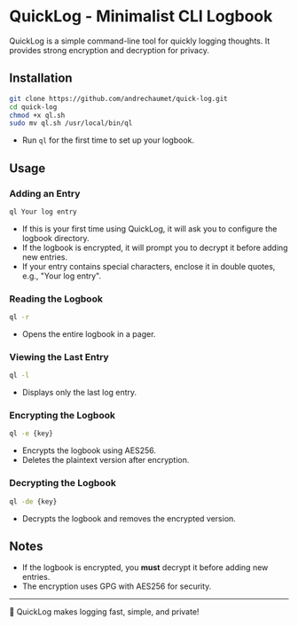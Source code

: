 # QuickLog - Minimalist CLI Logbook

QuickLog is a simple command-line tool for quickly logging thoughts. It provides strong encryption and decryption for privacy.

## Installation
```bash
git clone https://github.com/andrechaumet/quick-log.git
cd quick-log
chmod +x ql.sh
sudo mv ql.sh /usr/local/bin/ql
```
- Run `ql` for the first time to set up your logbook.

## Usage

### Adding an Entry

```bash
ql Your log entry
```

- If this is your first time using QuickLog, it will ask you to configure the logbook directory.
- If the logbook is encrypted, it will prompt you to decrypt it before adding new entries.
- If your entry contains special characters, enclose it in double quotes, e.g., "Your log entry".

### Reading the Logbook

```bash
ql -r
```

- Opens the entire logbook in a pager.

### Viewing the Last Entry

```bash
ql -l
```

- Displays only the last log entry.

### Encrypting the Logbook

```bash
ql -e {key}
```

- Encrypts the logbook using AES256.
- Deletes the plaintext version after encryption.

### Decrypting the Logbook

```bash
ql -de {key}
```

- Decrypts the logbook and removes the encrypted version.

## Notes

- If the logbook is encrypted, you **must** decrypt it before adding new entries.
- The encryption uses GPG with AES256 for security.

---

🚀 QuickLog makes logging fast, simple, and private!

